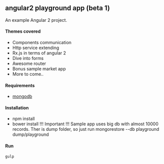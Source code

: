 ## angular2 playground app (beta 1)
An example Angular 2 project.
#### Themes covered
 - Components communication
 - Http service extending
 - Rx.js in terms of angular 2
 - Dive into forms
 - Awesome router
 - Bonus sample market app
 - More to come..
 
#### Requirements
 - [mongodb](https://docs.mongodb.org/manual/tutorial/install-mongodb-on-windows/)
 
#### Installation
 - npm install
 - bower install
 !!! Important !!!
 Sample app uses big db with almost 10000 records. Ther is dump folder, so just run
     mongorestore --db playground dump/playground
     
#### Run
    gulp
